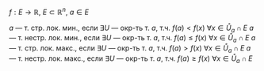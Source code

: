 $f:E\to \mathbb{R},\ E\subset \mathbb{R}^{n}$, $a\in E$

$a$ — т. стр. лок. мин., если $\exists U$ — окр-ть т. $a$, т.ч. $f(a)<f(x)\ \forall x \in \mathring{U}_{a}\cap E$
$a$ — т. нестр. лок. мин., если $\exists U$ — окр-ть т. $a$, т.ч. $f(a)\leq f(x)\ \forall x \in \mathring{U}_{a}\cap E$
$a$ — т. стр. лок. макс., если $\exists U$ — окр-ть т. $a$, т.ч. $f(a)>f(x)\ \forall x \in \mathring{U}_{a}\cap E$
$a$ — т. нестр. лок. макс., если $\exists U$ — окр-ть т. $a$, т.ч. $f(a)\geq f(x)\ \forall x \in \mathring{U}_{a}\cap E$
